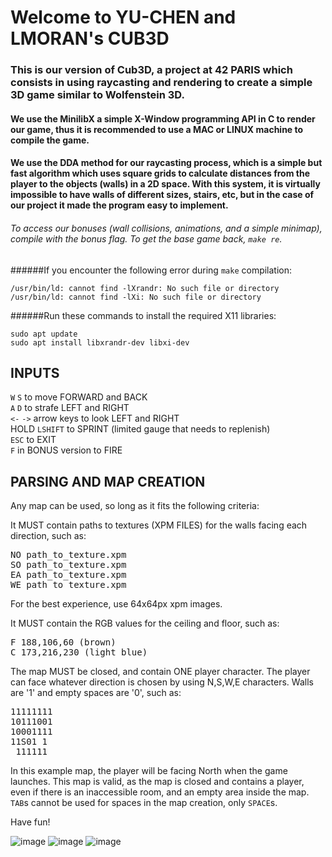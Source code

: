 # Welcome to YU-CHEN and LMORAN's CUB3D

### This is our version of Cub3D, a project at 42 PARIS which consists in using raycasting and rendering to create a simple 3D game similar to Wolfenstein 3D.  
  
#### We use the MinilibX a simple X-Window programming API in C to render our game, thus it is recommended to use a MAC or LINUX machine to compile the game.  
  
#### We use the DDA method for our raycasting process, which is a simple but fast algorithm which uses square grids to calculate distances from the player to the objects (walls) in a 2D space. With this system, it is virtually impossible to have walls of different sizes, stairs, etc, but in the case of our project it made the program easy to implement.  
  
###### To access our bonuses (wall collisions, animations, and a simple minimap), compile with the bonus flag. To get the base game back, `make re`.  

######If you encounter the following error during `make` compilation:
```
/usr/bin/ld: cannot find -lXrandr: No such file or directory  
/usr/bin/ld: cannot find -lXi: No such file or directory  
```
######Run these commands to install the required X11 libraries:
```
sudo apt update  
sudo apt install libxrandr-dev libxi-dev  
```

## INPUTS

`W` `S` to move FORWARD and BACK  
`A` `D` to strafe LEFT and RIGHT  
`<-` `->` arrow keys to look LEFT and RIGHT  
HOLD `LSHIFT` to SPRINT (limited gauge that needs to replenish)  
`ESC` to EXIT    
`F` in BONUS version to FIRE    

## PARSING AND MAP CREATION

Any map can be used, so long as it fits the following criteria:  
  
It MUST contain paths to textures (XPM FILES) for the walls facing each direction, such as:  
<pre>
NO path_to_texture.xpm  
SO path_to_texture.xpm  
EA path_to_texture.xpm  
WE path_to_texture.xpm  
</pre>
For the best experience, use 64x64px xpm images.  

It MUST contain the RGB values for the ceiling and floor, such as:
<pre>
F 188,106,60 (brown)
C 173,216,230 (light blue) 
</pre>
The map MUST be closed, and contain ONE player character. The player can face whatever direction is chosen by using N,S,W,E characters. Walls are '1' and empty spaces are '0', such as:  
<pre>
11111111  
10111001  
10001111  
11S01 1  
 111111  
</pre>
In this example map, the player will be facing North when the game launches. This map is valid, as the map is closed and contains a player, even if there is an inaccessible room, and an empty area inside the map.  
`TAB`s cannot be used for spaces in the map creation, only `SPACE`s.  
  
Have fun!  

![image](https://github.com/user-attachments/assets/a55f3397-4f98-41e2-a70d-fd8f225d5ff8)
![image](https://github.com/user-attachments/assets/adb81269-9a43-4f24-98a2-8a7e4e432813)
![image](https://github.com/user-attachments/assets/b8190b86-442c-48e9-bb84-083500750909)



